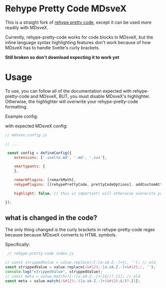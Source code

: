 # Rehype Pretty Code MDsveX


This is a straight fork of [rehype pretty code](https://rehype-pretty-code.netlify.app/), except it can be used more readily with MDsveX. 

Currently, rehype-pretty-code works for code blocks in MDsveX, but the inline language syntax highlighting features don't work because of how MDsveX has to handle Svelte's curly brackets.

**Still broken so don't download expecting it to work yet**


# Usage
To use, you can follow all of the documentation expected with rehype-pretty-code and MDsveX, BUT, you must disable MDsveX's highlighter. Otherwise, the highlighter will overwrite your rehype-pretty-code formatting.

Example config:

with expected MDsveX config:
```javascript
// mdsvex.config.js

// ...

 const config = defineConfig({
	extensions: ['.svelte.md', '.md', '.svx'],

	smartypants: {
	},

	remarkPlugins: [remarkMath],
	rehypePlugins: [[rehypePrettyCode, prettyCodeOptions], addCustomAttribute, rehypeKatex, is_it_working],

	highlight: false, // this is important! will otherwise overwrite your rehype-pretty-code highlighting

});
```

## what is changed in the code?

The only thing changed is the curly brackets in rehype-pretty-code regex because because MDsveX converts to HTML symbols.

Specifically:
```javascript
 // rehype-pretty-code index.js

// const strippedValue = value.replace(/{:[a-zA-Z.-]+}/, ''); // old
const strippedValue = value.replace(/&#123;:[a-zA-Z.-]+&#125;/, '');
console.log("strippedValue", strippedValue);
// const meta = value.match(/{:([a-zA-Z.-]+)}$/)?.[1]; // old
const meta = value.match(/&#123;:([a-zA-Z.-]+)&#125;$/)?.[1];
```
